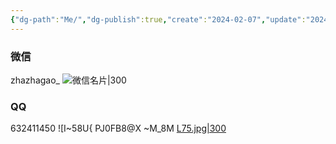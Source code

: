 ```yaml
---
{"dg-path":"Me/","dg-publish":true,"create":"2024-02-07","update":"2024-02-07","dgPassFrontmatter":true,"title":"My Contact","permalink":"/Me//"}
---
```




### 微信
zhazhagao_ 
![微信名片|300](https://s2.loli.net/2024/02/07/6KhGUrWP3Hk7b1o.jpg)



### QQ
632411450
![I~58U{ PJ0FB8@X ~M_8M [L75.jpg|300](https://s2.loli.net/2024/02/07/MRwYpnmaqzV2JjP.jpg)